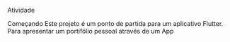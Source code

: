 Atividade


Começando
Este projeto é um ponto de partida para um aplicativo Flutter. Para apresentar um portifólio pessoal através de um App 
